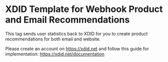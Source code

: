 # XDID Template for Webhook Product and Email Recommendations
This tag sends user statistics back to XDID for you to create product recommendations for both email and website.

Please create an account on https://xdid.net and follow this guide for implementation: https://xdid.net/documentation